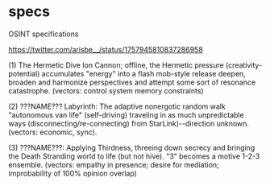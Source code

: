 # specs
OSINT specifications

https://twitter.com/arisbe__/status/1757945810837286958

(1) The Hermetic Dive Ion Cannon; offline, the Hermetic pressure (creativity-potential)
accumulates "energy" into a flash mob-style release deepen, broaden and harmonize perspectives
and attempt some sort of resonance catastrophe.
(vectors: control system memory constraints)

(2) ???NAME??? Labyrinth: The adaptive nonergotic random walk "autonomous van life" (self-driving)
traveling in as much unpredictable ways (disconnecting/re-connecting) from StarLink)--direction
unknown.
(vectors: economic, sync).

(3) ???NAME???: Applying Thirdness, threeing down secrecy and bringing
the Death Stranding world to life (but not hive). "3" becomes a motive 1-2-3 ensemble. (vectors: empathy
in presence; desire for mediation; improbability of 100% opinion overlap)
